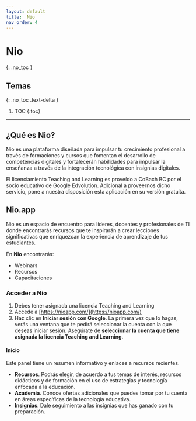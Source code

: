 ```yaml
---
layout: default
title:  Nio
nav_order: 4
---
```


# Nio
{: .no_toc }

## Temas
{: .no_toc .text-delta }

1. TOC
{:toc}

---

## ¿Qué es Nio?

Nio es una plataforma diseñada para impulsar tu crecimiento profesional a través de formaciones y cursos que fomentan el desarrollo de competencias digitales y fortalecerán habilidades para impulsar la enseñanza a través de la integración tecnológica con insignias digitales.

El licenciamiento Teaching and Learning es proveído a CoBach BC por el socio educativo de Google Edvolution. Adicional a proveernos dicho servicio, pone a nuestra disposición esta aplicación en su versión gratuita.

## Nio.app

Nio es un espacio de encuentro para líderes, docentes y profesionales de TI donde encontrarás recursos que te inspirarán a crear lecciones significativas que enriquezcan la experiencia de aprendizaje de tus estudiantes.

En **Nio** encontrarás:
- Webinars
- Recursos
- Capacitaciones

### Acceder a Nio

1. Debes tener asignada una licencia Teaching and Learning
1. Accede a [https://nioapp.com/](https://nioapp.com/)
1. Haz clic en **Iniciar sesión con Google**. La primera vez que lo hagas, verás una ventana que te pedirá seleccionar la cuenta con la que deseas iniciar sesión. Asegúrate de **seleccionar la cuenta que tiene asignada la licencia Teaching and Learning**.

#### Inicio

Este panel tiene un resumen informativo y enlaces a recursos recientes.

- **Recursos**. Podrás elegir, de acuerdo a tus temas de interés, recursos didácticos y de formación en el uso de estrategias y tecnología enfocada a la educación.
- **Academia**. Conoce ofertas adicionales que puedes tomar por tu cuenta en áreas específicas de la tecnología educativa.
- **Insignias**. Dale seguimiento a las insignias que has ganado con tu preparación.
